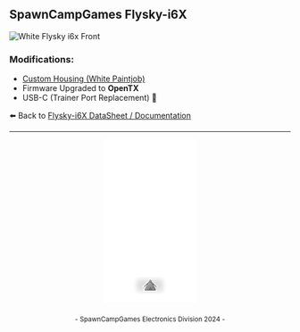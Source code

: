 ## SpawnCampGames Flysky-i6X
![White Flysky i6x Front](https://preview.redd.it/white-flysky-i6x-mod-v0-iq2cgoupjdrc1.png?width=855&format=png&auto=webp&s=494ad7e7c8c7df1ec74ce506678d7c79d7888df6)

### Modifications:
- [Custom Housing (White Paintjob)](https://www.reddit.com/r/RemoteControl/comments/1br5kv3/white_flyskyi6x_mod/)
- Firmware Upgraded to **OpenTX**
- USB-C (Trainer Port Replacement) 🚧

⬅️ Back to [Flysky-i6X DataSheet / Documentation](https://github.com/SpawnCampGames/flysky-i6x/blob/main/README.md)

---

<p align="center"><img src="https://github.com/SpawnCampGames/flysky-i6x/blob/main/doc/FlyskyI6X_Radio_ON.png"></p>
<p align="center"><sub>- SpawnCampGames Electronics Division 2024 -</sub></p>
